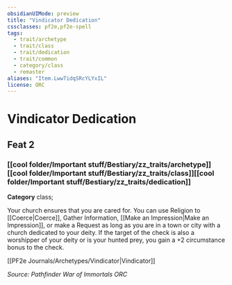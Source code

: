 ```yaml
---
obsidianUIMode: preview
title: "Vindicator Dedication"
cssclasses: pf2e,pf2e-spell
tags:
  - trait/archetype
  - trait/class
  - trait/dedication
  - trait/common
  - category/class
  - remaster
aliases: "Item.LwwTidqSRcYLYxIL"
license: ORC
---
```

# Vindicator Dedication
## Feat 2
### [[cool folder/Important stuff/Bestiary/zz_traits/archetype]][[cool folder/Important stuff/Bestiary/zz_traits/class]][[cool folder/Important stuff/Bestiary/zz_traits/dedication]]

**Category** class; 




Your church ensures that you are cared for. You can use Religion to [[Coerce|Coerce]], Gather Information, [[Make an Impression|Make an Impression]], or make a Request as long as you are in a town or city with a church dedicated to your deity. If the target of the check is also a worshipper of your deity or is your hunted prey, you gain a +2 circumstance bonus to the check.

[[PF2e Journals/Archetypes/Vindicator|Vindicator]]

*Source: Pathfinder War of Immortals*
*ORC*